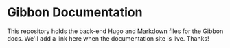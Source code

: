 # Gibbon Documentation

This repository holds the back-end Hugo and Markdown files for the Gibbon docs. We'll add a link here when the documentation site is live. Thanks!
